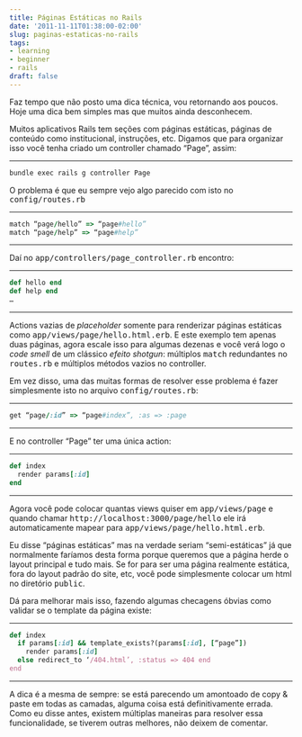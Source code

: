 ```yaml
---
title: Páginas Estáticas no Rails
date: '2011-11-11T01:38:00-02:00'
slug: paginas-estaticas-no-rails
tags:
- learning
- beginner
- rails
draft: false
---
```


Faz tempo que não posto uma dica técnica, vou retornando aos poucos. Hoje uma dica bem simples mas que muitos ainda desconhecem.

Muitos aplicativos Rails tem seções com páginas estáticas, páginas de conteúdo como institucional, instruções, etc. Digamos que para organizar isso você tenha criado um controller chamado “Page”, assim:

* * *

```bash
bundle exec rails g controller Page
```

O problema é que eu sempre vejo algo parecido com isto no <tt>config/routes.rb</tt>

* * *

```ruby
match “page/hello” => “page#hello” 
match “page/help” => “page#help”
```

* * *

Daí no <tt>app/controllers/page_controller.rb</tt> encontro:

* * *

```ruby
def hello end 
def help end 
…
```

* * *

Actions vazias de _placeholder_ somente para renderizar páginas estáticas como <tt>app/views/page/hello.html.erb</tt>. E este exemplo tem apenas duas páginas, agora escale isso para algumas dezenas e você verá logo o _code smell_ de um clássico _efeito shotgun_: múltiplos <tt>match</tt> redundantes no <tt>routes.rb</tt> e múltiplos métodos vazios no controller.

Em vez disso, uma das muitas formas de resolver esse problema é fazer simplesmente isto no arquivo <tt>config/routes.rb</tt>:

* * *

```ruby
get “page/:id” => “page#index”, :as => :page
```

* * *

E no controller “Page” ter uma única action:

* * *

```ruby
def index 
  render params[:id] 
end
```

* * *
Agora você pode colocar quantas views quiser em <tt>app/views/page</tt> e quando chamar <tt>http://localhost:3000/page/hello</tt> ele irá automaticamente mapear para <tt>app/views/page/hello.html.erb</tt>.

Eu disse “páginas estáticas” mas na verdade seriam “semi-estáticas” já que normalmente faríamos desta forma porque queremos que a página herde o layout principal e tudo mais. Se for para ser uma página realmente estática, fora do layout padrão do site, etc, você pode simplesmente colocar um html no diretório <tt>public</tt>.

Dá para melhorar mais isso, fazendo algumas checagens óbvias como validar se o template da página existe:

* * *

```ruby
def index 
  if params[:id] && template_exists?(params[:id], [“page”]) 
    render params[:id] 
  else redirect_to ‘/404.html’, :status => 404 end 
end
```

* * *

A dica é a mesma de sempre: se está parecendo um amontoado de copy & paste em todas as camadas, alguma coisa está definitivamente errada. Como eu disse antes, existem múltiplas maneiras para resolver essa funcionalidade, se tiverem outras melhores, não deixem de comentar.
